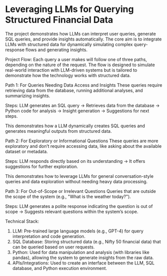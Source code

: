 # Leveraging LLMs for Querying Structured Financial Data
The project demonstrates how LLMs can interpret user queries, generate SQL queries, and provide insights automatically. The core aim is to integrate LLMs with structured data for dynamically simulating complex query-response flows and generating insights.

Project Flow:
Each query a user makes will follow one of three paths, depending on the nature of the request. The flow is designed to simulate real-world interaction with LLM-driven systems but is tailored to demonstrate how the technology works with structured data.

Path 1:
For Queries Needing Data Access and Insights
These queries require retrieving data from the database, running additional analyses, and summarizing insights.

Steps: LLM generates an SQL query → Retrieves data from the database → Python code for analysis → Insight generation → Suggestions for next steps.

This demonstrates how a LLM dynamically creates SQL queries and generates meaningful outputs from structured data.

Path 2:
For Exploratory or Informational Questions
These queries are more exploratory and don’t require accessing data, like asking about the available dataset or metadata.

Steps: LLM responds directly based on its understanding → It offers suggestions for further exploration.

This demonstrates how to leverage LLMs for general conversation-style queries and data exploration without needing heavy data processing.

Path 3:
For Out-of-Scope or Irrelevant Questions
Queries that are outside the scope of the system (e.g., "What is the weather today?").

Steps: LLM generates a polite response indicating the question is out of scope → Suggests relevant questions within the system’s scope.

Technical Stack:

1) LLM: Pre-trained large language models (e.g., GPT-4) for query interpretation and code generation.
2) SQL Database: Storing structured data (e.g., Nifty 50 financial data) that can be queried based on user requests.
3) Python: Used for data manipulation and analysis (with libraries like pandas), allowing the system to generate insights from the raw data.
4) APIs/Integrations: Used to create an interface between the LLM, SQL database, and Python execution environment.
